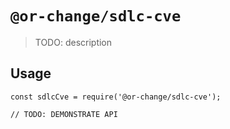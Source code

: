# `@or-change/sdlc-cve`

> TODO: description

## Usage

```
const sdlcCve = require('@or-change/sdlc-cve');

// TODO: DEMONSTRATE API
```
